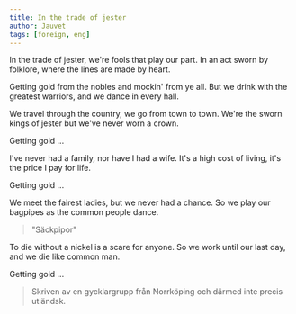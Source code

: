 ```yaml
---
title: In the trade of jester
author: Jauvet
tags: [foreign, eng]
---
```


In the trade of jester,
we're fools that play our part.
In an act sworn by folklore,
where the lines are made by heart.

Getting gold from the nobles
and mockin' from ye all.
But we drink with the greatest warriors,
and we dance in every hall.

We travel through the country,
we go from town to town.
We're the sworn kings of jester
but we've never worn a crown.

Getting gold ...

I've never had a family,
nor have I had a wife.
It's a high cost of living,
it's the price I pay for life.

Getting gold ...

We meet the fairest ladies,
but we never had a chance.
So we play our bagpipes
as the common people dance.

> "Säckpipor"

To die without a nickel
is a scare for anyone.
So we work until our last day,
and we die like common man.

Getting gold ...

> Skriven av en gycklargrupp från Norrköping och
> därmed inte precis utländsk.
